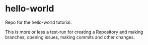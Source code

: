 hello-world
===========

Repo for the hello-world tutorial.


This is more or less a test-run for creating a Repository and making branches, opening issues, making commits and other changes.
